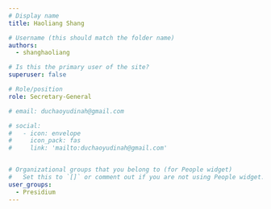 ```yaml
---
# Display name
title: Haoliang Shang

# Username (this should match the folder name)
authors:
  - shanghaoliang

# Is this the primary user of the site?
superuser: false

# Role/position
role: Secretary-General

# email: duchaoyudinah@gmail.com

# social:
#   - icon: envelope
#     icon_pack: fas
#     link: 'mailto:duchaoyudinah@gmail.com'


# Organizational groups that you belong to (for People widget)
#   Set this to `[]` or comment out if you are not using People widget.
user_groups:
  - Presidium
---
```

